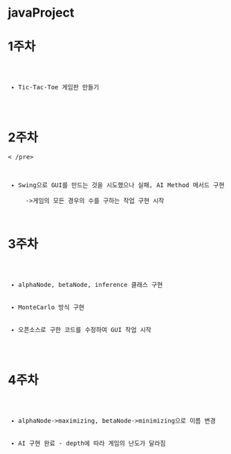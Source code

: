 # javaProject
# 1주차
<pre>
<ul>
  <li>Tic-Tac-Toe 게임판 만들기</li>
</ul>
</pre>

# 2주차
<pre>< /pre>
<ul>
  <li>Swing으로 GUI를 만드는 것을 시도했으나 실패, AI Method 메서드 구현 시작</li>
  ->게임의 모든 경우의 수를 구하는 작업 구현 시작
</ul>
</pre>

# 3주차
<pre>
<ul>
  <li>alphaNode, betaNode, inference 클래스 구현</li>
  <li>MonteCarlo 방식 구현</li>
  <li>오픈소스로 구한 코드를 수정하여 GUI 작업 시작</li>
</ul>
</pre>

# 4주차
<pre>
<ul>
  <li>alphaNode->maximizing, betaNode->minimizing으로 이름 변경</li>
  <li>AI 구현 완료 - depth에 따라 게임의 난도가 달라짐</li>
</ul>
</pre>
